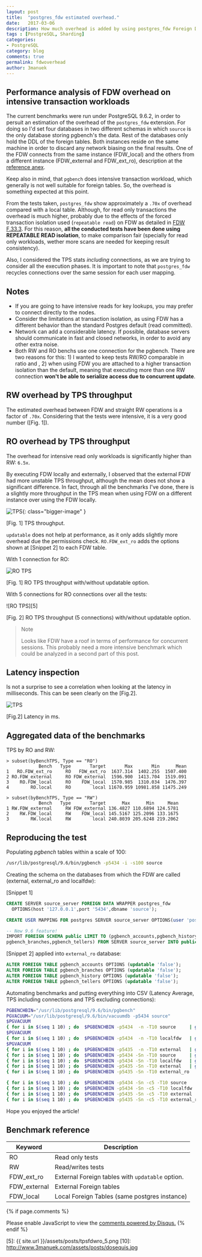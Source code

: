 ```yaml
---
layout: post
title:  "postgres_fdw estimated overhead."
date:   2017-03-06
description: How much overhead is added by using postgres_fdw Foreign Data Wrappers?
tags : [PostgreSQL, Sharding]
categories:
- PostgreSQL
category: blog
comments: true
permalink: fdwoverhead
author: 3manuek
---
```



## Performance analysis of FDW overhead on intensive transaction workloads

The current benchmarks were run under PostgreSQL 9.6.2, in order to persuit an
estimation of the overhead of the `postgres_fdw` extension. For doing so I'd set
four databases in two different schemas in which `source` is the only database
storing pgbench's the data. Rest of the databases only hold the DDL of the foreign tables.
Both instances reside on the same machine in order to discard any network biasing
on the final results. One of the FDW connects from the same instance
(FDW_local) and the others from a different instance (FDW_external and FDW_ext_ro),
description at  the [reference anex](#Benchmark-reference).

Keep also in mind, that `pgbench` does intensive transaction workload, which generally
is not well suitable for foreign tables. So, the overhead is something expected
at this point.

From the tests taken, `postgres_fdw` show approximately a `.70x` of overhead compared with a
local table. Although, for read only transactions the overhead is much higher,
probably due to the effects of the forced transaction isolation used (`repeatable read`)
on FDW as detailed in [FDW F.33.3][3]. For this reason, **all the conducted tests have been
done using REPEATABLE READ isolation**, to make comparison fair (specially for read only workloads, wether
more scans are needed for keeping result consistency).

Also, I considered the TPS stats _including_ connections, as we are trying to consider
all the execution phases. It is important to note that `postgres_fdw` recycles connections
over the same session for each user mapping.  

## Notes

- If you are going to have intensive reads for key lookups, you may prefer to connect directly to
  the nodes.
- Consider the limitations at transaction isolation, as using FDW has a different
  behavior than the standard Postgres default (read committed).
- Network can add a considerable latency. If possible, database servers should
  communicate in fast and closed networks, in order to avoid any other extra noise.
- Both RW and RO benchs use one connection for the pgbench. There are two reasons for
  this: 1) I wanted to keep tests RW/RO comparable in ratio  and , 2) when using
  FDW you are attached to a higher transaction isolation than the default, meaning
  that executing more than one RW connection **won't be able to serialize access due
  to concurrent update**.

## RW overhead by TPS throughput

The estimated overhead between FDW and straight RW operations is a factor of `.70x`.
Considering that the tests were intensive, it is a very good number ([Fig. 1]).


## RO overhead by TPS throughput

The overhead for intensive read only workloads is significantly higher than RW: `6.5x`.

By executing FDW locally and externally, I observed that the external FDW had
more unstable TPS throughput, although the mean does not show a significant difference.
In fact, through all the benchmarks I've done, there is a slightly more throughput
in the TPS mean when using FDW on a different instance over using the FDW locally.

![TPS][1]{: class="bigger-image" }
<figcaption class="caption">[Fig. 1] TPS throughput.</figcaption>

`updatable` does not help at performance, as it only adds slightly more overhead
due the permissions check. `RO.FDW_ext_ro` adds the options shown at [Snippet 2] to each
FDW table.

With 1 connection for RO:

![RO TPS][4]
<figcaption class="caption">[Fig. 1] RO TPS throughput with/without updatable option.</figcaption>


With 5 connections for RO connections over all the tests:

![RO TPS][5]
<figcaption class="caption">[Fig. 2] RO TPS throughput (5 connections) with/without updatable option.</figcaption>

> Note
>
> Looks like FDW have a roof in terms of performance for concurrent sessions. This
> probably need a more intensive benchmark which could be analyzed in a second part of this
> post.


## Latency inspection

Is not a surprise to see a correlation when looking at the latency in milliseconds.
This can be seen clearly on the [Fig.2].

![TPS][2]
<figcaption class="caption">[Fig.2] Latency in ms.</figcaption>


## Aggregated data of the benchmarks

TPS by RO and RW:

```
> subset(byBenchTPS, Type == "RO")
            Bench   Type       Target       Max       Min      Mean
1   RO.FDW_ext_ro     RO   FDW_ext_ro  1637.314  1402.255  1507.400
2 RO.FDW_external     RO FDW_external  1596.900  1413.704  1519.091
3    RO.FDW_local     RO    FDW_local  1570.985  1310.034  1476.397
4        RO.local     RO        local 11670.959 10981.858 11475.249

> subset(byBenchTPS, Type == "RW")
            Bench   Type       Target      Max      Min     Mean
1 RW.FDW_external     RW FDW_external 136.4827 110.6894 124.5781
2    RW.FDW_local     RW    FDW_local 145.5167 125.2096 133.1675
3        RW.local     RW        local 240.8039 205.6248 219.2062
```


## Reproducing the test

Populating _pgbench_ tables within a scale of 100:

```sh
/usr/lib/postgresql/9.6/bin/pgbench -p5434 -i -s100 source
```

Creating the schema on the databases from which the FDW are called (external, external_ro and localfdw):

[Snippet 1]

```sql
CREATE SERVER source_server FOREIGN DATA WRAPPER postgres_fdw
  OPTIONS(host '127.0.0.1',port '5434',dbname 'source');

CREATE USER MAPPING FOR postgres SERVER source_server OPTIONS(user 'postgres');

-- New 9.6 feature!
IMPORT FOREIGN SCHEMA public LIMIT TO (pgbench_accounts,pgbench_history,
pgbench_branches,pgbench_tellers) FROM SERVER source_server INTO public ;
```

[Snippet 2] applied into `external_ro` database:

```sql
ALTER FOREIGN TABLE pgbench_accounts OPTIONS (updatable 'false');
ALTER FOREIGN TABLE pgbench_branches OPTIONS (updatable 'false');
ALTER FOREIGN TABLE pgbench_history OPTIONS (updatable 'false');
ALTER FOREIGN TABLE pgbench_tellers OPTIONS (updatable 'false');
```

Automating benchmarks and putting everything into CSV (Latency Average, TPS including connections
and TPS excluding connections):

```sh
PGBENCHBIN="/usr/lib/postgresql/9.6/bin/pgbench"
PGVACUUM="/usr/lib/postgresql/9.6/bin/vacuumdb -p5434 source"
$PGVACUUM
{ for i in $(seq 1 10) ; do  $PGBENCHBIN -p5434  -n -T10 source     | grep -Po '= \K[\d]+\.[\d]+' | paste -sd "," - ; done } > benchRW.local
$PGVACUUM
{ for i in $(seq 1 10) ; do  $PGBENCHBIN -p5434  -n -T10 localfdw   | grep -Po '= \K[\d]+\.[\d]+' | paste -sd "," - ; done } > benchRW.FDW_local
$PGVACUUM
{ for i in $(seq 1 10) ; do  $PGBENCHBIN -p5435  -n -T10 external   | grep -Po '= \K[\d]+\.[\d]+' | paste -sd "," - ; done } > benchRW.FDW_external
{ for i in $(seq 1 10) ; do  $PGBENCHBIN -p5434 -Sn -T10 source     | grep -Po '= \K[\d]+\.[\d]+' | paste -sd "," - ; done } > benchRO.local
{ for i in $(seq 1 10) ; do  $PGBENCHBIN -p5434 -Sn -T10 localfdw   | grep -Po '= \K[\d]+\.[\d]+' | paste -sd "," - ; done } > benchRO.FDW_local
{ for i in $(seq 1 10) ; do  $PGBENCHBIN -p5435 -Sn -T10 external   | grep -Po '= \K[\d]+\.[\d]+' | paste -sd "," - ; done } > benchRO.FDW_external
{ for i in $(seq 1 10) ; do  $PGBENCHBIN -p5435 -Sn -T10 external_ro   | grep -Po '= \K[\d]+\.[\d]+' | paste -sd "," - ; done } > benchRO.FDW_ext_ro

{ for i in $(seq 1 10) ; do  $PGBENCHBIN -p5434 -Sn -c5 -T10 source     | grep -Po '= \K[\d]+\.[\d]+' | paste -sd "," - ; done } > benchRO.local_5
{ for i in $(seq 1 10) ; do  $PGBENCHBIN -p5434 -Sn -c5 -T10 localfdw   | grep -Po '= \K[\d]+\.[\d]+' | paste -sd "," - ; done } > benchRO.FDW_local_5
{ for i in $(seq 1 10) ; do  $PGBENCHBIN -p5435 -Sn -c5 -T10 external   | grep -Po '= \K[\d]+\.[\d]+' | paste -sd "," - ; done } > benchRO.FDW_external_5
{ for i in $(seq 1 10) ; do  $PGBENCHBIN -p5435 -Sn -c5 -T10 external_ro   | grep -Po '= \K[\d]+\.[\d]+' | paste -sd "," - ; done } > benchRO.FDW_ext_ro_5
```


Hope you enjoyed the article!



## Benchmark reference

| Keyword | Description
|-----|-----
|RO | Read only tests
|RW | Read/writes tests
|FDW_ext_ro | External Foreign tables with `updatable` option.
|FDW_external | External Foreign tables
|FDW_local  | Local Foreign Tables (same postgres instance)





{% if page.comments %}
<div id="disqus_thread"></div>
<script>


var disqus_config = function () {
this.page.url = {{ site.url }};  // Replace PAGE_URL with your page's canonical URL variable
this.page.identifier = {{ page.title }}; // Replace PAGE_IDENTIFIER with your page's unique identifier variable
};

(function() { // DON'T EDIT BELOW THIS LINE
var d = document, s = d.createElement('script');
s.src = '//3manuek.disqus.com/embed.js';
s.setAttribute('data-timestamp', +new Date());
(d.head || d.body).appendChild(s);
})();
</script>
<noscript>Please enable JavaScript to view the <a href="https://disqus.com/?ref_noscript">comments powered by Disqus.</a></noscript>
{% endif %}

[1]: http://www.3manuek.com/assets/posts/tpsfdw.png
[2]: http://www.3manuek.com/assets/posts/latfdw.png
[3]: https://www.postgresql.org/docs/9.6/static/postgres-fdw.html
[4]: http://www.3manuek.com/assets/posts/tpsfdwro.png
[5]: {{ site.url }}/assets/posts/tpsfdwro_5.png
[10]: http://www.3manuek.com/assets/posts/dosequis.jpg

